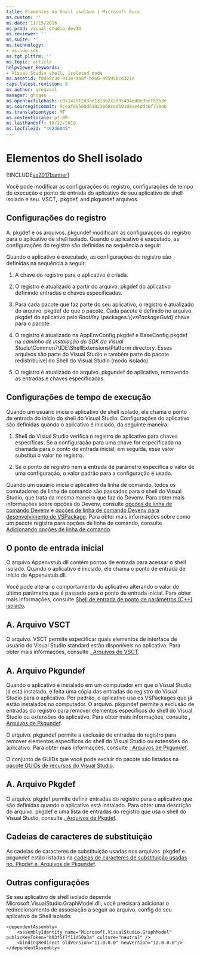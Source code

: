 ```yaml
---
title: Elementos do Shell isolado | Microsoft Docs
ms.custom: ''
ms.date: 11/15/2016
ms.prod: visual-studio-dev14
ms.reviewer: ''
ms.suite: ''
ms.technology:
- vs-ide-sdk
ms.tgt_pltfrm: ''
ms.topic: article
helpviewer_keywords:
- Visual Studio shell, isolated mode
ms.assetid: f8d68c3d-9134-4a8f-b566-485956cd321e
caps.latest.revision: 8
ms.author: gregvanl
manager: ghogen
ms.openlocfilehash: c051425f2d3ae131362c2d95494ed0edbef5353e
ms.sourcegitcommit: 9ceaf69568d61023868ced59108ae4dd46f720ab
ms.translationtype: MT
ms.contentlocale: pt-BR
ms.lasthandoff: 10/12/2018
ms.locfileid: "49246045"
---
```

# <a name="elements-of-the-isolated-shell"></a>Elementos do Shell isolado
[!INCLUDE[vs2017banner](../includes/vs2017banner.md)]

Você pode modificar as configurações do registro, configurações de tempo de execução e ponto de entrada do aplicativo de seu aplicativo de shell isolado e seu. VSCT,. pkgdef, and.pkgundef arquivos.  
  
## <a name="registry-settings"></a>Configurações do registro  
 A. pkgdef e os arquivos. pkgundef modificam as configurações do registro para o aplicativo de shell isolado. Quando o aplicativo é executado, as configurações do registro são definidas na sequência a seguir:  
  
 Quando o aplicativo é executado, as configurações do registro são definidas na sequência a seguir:  
  
1.  A chave do registro para o aplicativo é criada.  
  
2.  O registro é atualizado a partir do arquivo. pkgdef do aplicativo definindo entradas e chaves especificadas.  
  
3.  Para cada pacote que faz parte do seu aplicativo, o registro é atualizado do arquivo. pkgdef do que o pacote. Cada pacote é definido no arquivo. pkgdef do aplicativo pelo $RootKey$ \packages.\\{*vsPackageGuid*} chave para o pacote.  
  
4.  O registro é atualizado na AppEnvConfig.pkgdef e BaseConfig.pkgdef na *caminho de instalação do SDK do Visual Studio*\Common7\IDE\ShellExtensions\Platform directory. Esses arquivos são parte do Visual Studio e também parte do pacote redistribuível do Shell do Visual Studio (modo isolado).  
  
5.  O registro é atualizado do arquivo. pkgundef do aplicativo, removendo as entradas e chaves especificadas.  
  
## <a name="run-time-settings"></a>Configurações de tempo de execução  
 Quando um usuário inicia o aplicativo de shell isolado, ele chama o ponto de entrada do início do shell do Visual Studio. Configurações do aplicativo são definidas quando o aplicativo é iniciado, da seguinte maneira:  
  
1.  Shell do Visual Studio verifica o registro de aplicativo para chaves específicas. Se a configuração para uma chave for especificada na chamada para o ponto de entrada inicial, em seguida, esse valor substitui o valor no registro.  
  
2.  Se o ponto de registro nem a entrada de parâmetro especifica o valor de uma configuração, o valor padrão para a configuração é usado.  
  
 Quando um usuário inicia o aplicativo da linha de comando, todos os comutadores de linha de comando são passados para o shell do Visual Studio, que trata da mesma maneira que faz do Devenv. Para obter mais informações sobre opções do Devenv, consulte [opções de linha de comando Devenv](../ide/reference/devenv-command-line-switches.md) e [opções de linha de comando Devenv para desenvolvimento de VSPackage](../extensibility/devenv-command-line-switches-for-vspackage-development.md). Para obter mais informações sobre como um pacote registra para opções de linha de comando, consulte [Adicionando opções de linha de comando](../extensibility/adding-command-line-switches.md).  
  
## <a name="the-start-entry-point"></a>O ponto de entrada inicial  
 O arquivo Appenvstub.dll contém pontos de entrada para acessar o shell isolado. Quando o aplicativo é iniciado, ele chama o ponto de entrada de início de Appenvstub.dll.  
  
 Você pode alterar o comportamento do aplicativo alterando o valor do último parâmetro que é passado para o ponto de entrada inicial. Para obter mais informações, consulte [Shell de entrada de ponto de parâmetros (C++) isolado](../extensibility/isolated-shell-entry-point-parameters-cpp.md).  
  
## <a name="the-vsct-file"></a>A. Arquivo VSCT  
 O arquivo. VSCT permite especificar quais elementos de interface de usuário do Visual Studio standard estão disponíveis no aplicativo. Para obter mais informações, consulte [. Arquivos de VSCT](../extensibility/modifying-the-isolated-shell-by-using-the-dot-vsct-file.md).  
  
## <a name="the-pkgundef-file"></a>A. Arquivo Pkgundef  
 Quando o aplicativo é instalado em um computador em que o Visual Studio já está instalado, é feita uma cópia das entradas do registro do Visual Studio para o aplicativo. Por padrão, o aplicativo usa os VSPackages que já estão instalados no computador. O arquivo. pkgundef permite a exclusão de entradas do registro para remover elementos específicos do shell do Visual Studio ou extensões do aplicativo. Para obter mais informações, consulte [. Arquivos de Pkgundef](../extensibility/modifying-the-isolated-shell-by-using-the-dot-pkgundef-file.md).  
  
 O arquivo. pkgundef permite a exclusão de entradas do registro para remover elementos específicos do shell do Visual Studio ou extensões do aplicativo. Para obter mais informações, consulte [. Arquivos de Pkgundef](../extensibility/modifying-the-isolated-shell-by-using-the-dot-pkgundef-file.md).  
  
 O conjunto de GUIDs que você pode excluir do pacote são listados na [pacote GUIDs de recursos do Visual Studio](../extensibility/package-guids-of-visual-studio-features.md).  
  
## <a name="the-pkgdef-file"></a>A. Arquivo Pkgdef  
 O arquivo. pkgdef permite definir entradas do registro para o aplicativo que são definidas quando o aplicativo está instalado. Para obter uma descrição do arquivo. pkgdef e uma lista de entradas do registro que usa o shell do Visual Studio, consulte [. Arquivos de Pkgdef](../extensibility/modifying-the-isolated-shell-by-using-the-dot-pkgdef-file.md).  
  
## <a name="substitution-strings"></a>Cadeias de caracteres de substituição  
 As cadeias de caracteres de substituição usadas nos arquivos. pkgdef e. pkgundef estão listadas na [cadeias de caracteres de substituição usadas no. Pkgdef e. Arquivos de Pkgundef](../extensibility/substitution-strings-used-in-dot-pkgdef-and-dot-pkgundef-files.md).  
  
## <a name="other-settings"></a>Outras configurações  
 Se seu aplicativo de shell isolado depende Microsoft.VisualStudio.GraphModel.dll, você precisará adicionar o redirecionamento de associação a seguir ao arquivo. config do seu aplicativo de Shell isolado:  
  
```  
<dependentAssembly>  
    <assemblyIdentity name="Microsoft.VisualStudio.GraphModel" publicKeyToken="b03f5f7f11d50a3a" culture="neutral" />  
    <bindingRedirect oldVersion="11.0.0.0" newVersion="12.0.0.0"/>  
</dependentAssembly>  
  
```

